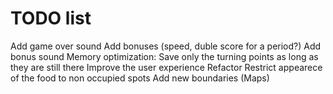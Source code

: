 # TODO list
Add game over sound
Add bonuses (speed, duble score for a period?)
Add bonus sound
Memory optimization: Save only the turning points as long as they are still there
Improve the user experience
Refactor
Restrict appearece of the food to non occupied spots
Add new boundaries (Maps)
